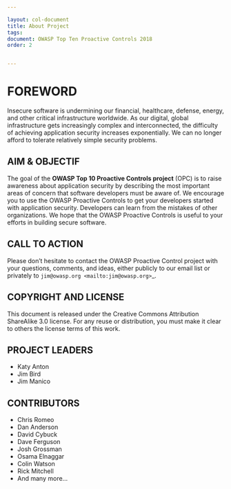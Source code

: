 ```yaml
---

layout: col-document
title: About Project
tags: 
document: OWASP Top Ten Proactive Controls 2018
order: 2


---
```

# FOREWORD
Insecure software is undermining our financial, healthcare, defense, energy, and other critical infrastructure worldwide. As our digital, global infrastructure gets increasingly complex and interconnected, the difficulty of achieving application security increases exponentially. We can no longer afford to tolerate relatively simple security problems.

## AIM & OBJECTIF
The goal of the **OWASP Top 10 Proactive Controls project** (OPC) is to raise awareness about application security by describing the most important areas of concern that software developers must be aware of. We encourage you to use the OWASP Proactive Controls to get your developers started with application security. Developers can learn from the mistakes of other organizations. We hope that the OWASP Proactive Controls is useful to your efforts in building secure software.

## CALL TO ACTION
Please don’t hesitate to contact the OWASP Proactive Control project with your questions, comments, and ideas, either publicly to our email list or privately to `jim@owasp.org <mailto:jim@owasp.org>`_.

## COPYRIGHT AND LICENSE

This document is released under the Creative Commons Attribution ShareAlike 3.0 license. For any reuse or distribution, you must make it clear to others the license terms of this work.

## PROJECT LEADERS
* Katy Anton
* Jim Bird
* Jim Manico

## CONTRIBUTORS

* Chris Romeo
* Dan Anderson
* David Cybuck
* Dave Ferguson
* Josh Grossman
* Osama Elnaggar
* Colin Watson
* Rick Mitchell
* And many more…
